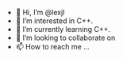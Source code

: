 - 👋 Hi, I’m @lexjl
- 👀 I’m interested in C++.
- 🌱 I’m currently learning C++.
- 💞️ I’m looking to collaborate on 
- 📫 How to reach me ...

<!---
lexjl/lexjl is a ✨ special ✨ repository because its `README.md` (this file) appears on your GitHub profile.
You can click the Preview link to take a look at your changes.
--->
